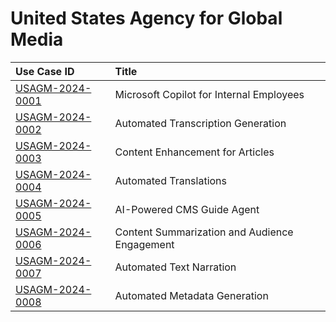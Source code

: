 # United States Agency for Global Media
| Use Case ID | Title |
|:----------- |:----- |
| [USAGM-2024-0001](<../individual/USAGM-2024-0001.md>) | Microsoft Copilot for Internal Employees |
| [USAGM-2024-0002](<../individual/USAGM-2024-0002.md>) | Automated Transcription Generation |
| [USAGM-2024-0003](<../individual/USAGM-2024-0003.md>) | Content Enhancement for Articles |
| [USAGM-2024-0004](<../individual/USAGM-2024-0004.md>) | Automated Translations |
| [USAGM-2024-0005](<../individual/USAGM-2024-0005.md>) | AI-Powered CMS Guide Agent |
| [USAGM-2024-0006](<../individual/USAGM-2024-0006.md>) | Content Summarization and Audience Engagement |
| [USAGM-2024-0007](<../individual/USAGM-2024-0007.md>) | Automated Text Narration |
| [USAGM-2024-0008](<../individual/USAGM-2024-0008.md>) | Automated Metadata Generation |